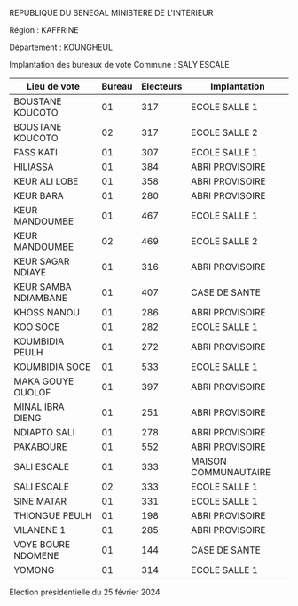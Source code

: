 REPUBLIQUE DU SENEGAL MINISTERE DE L'INTERIEUR

Région : KAFFRINE

Département : KOUNGHEUL

Implantation des bureaux de vote Commune : SALY ESCALE

| Lieu de vote | Bureau | Electeurs | Implantation |
| - | - | - | - |
| BOUSTANE KOUCOTO | 01 | 317 | ECOLE SALLE 1 |
| BOUSTANE KOUCOTO | 02 | 317 | ECOLE SALLE 2 |
| FASS KATI | 01 | 307 | ECOLE SALLE 1 |
| HILIASSA | 01 | 384 | ABRI PROVISOIRE |
| KEUR ALI LOBE | 01 | 358 | ABRI PROVISOIRE |
| KEUR BARA | 01 | 280 | ABRI PROVISOIRE |
| KEUR MANDOUMBE | 01 | 467 | ECOLE SALLE 1 |
| KEUR MANDOUMBE | 02 | 469 | ECOLE SALLE 2 |
| KEUR SAGAR NDIAYE | 01 | 316 | ABRI PROVISOIRE |
| KEUR SAMBA NDIAMBANE | 01 | 407 | CASE DE SANTE |
| KHOSS NANOU | 01 | 286 | ABRI PROVISOIRE |
| KOO SOCE | 01 | 282 | ECOLE SALLE 1 |
| KOUMBIDIA PEULH | 01 | 272 | ABRI PROVISOIRE |
| KOUMBIDIA SOCE | 01 | 533 | ECOLE SALLE 1 |
| MAKA GOUYE OUOLOF | 01 | 397 | ABRI PROVISOIRE |
| MINAL IBRA DIENG | 01 | 251 | ABRI PROVISOIRE |
| NDIAPTO SALI | 01 | 278 | ABRI PROVISOIRE |
| PAKABOURE | 01 | 552 | ABRI PROVISOIRE |
| SALI ESCALE | 01 | 333 | MAISON COMMUNAUTAIRE |
| SALI ESCALE | 02 | 333 | ECOLE SALLE 1 |
| SINE MATAR | 01 | 331 | ECOLE SALLE 1 |
| THIONGUE PEULH | 01 | 198 | ABRI PROVISOIRE |
| VILANENE 1 | 01 | 285 | ABRI PROVISOIRE |
| VOYE BOURE NDOMENE | 01 | 144 | CASE DE SANTE |
| YOMONG | 01 | 314 | ECOLE SALLE 1 |

<!-- PageNumber="9/10" -->

Election présidentielle du 25 février 2024
